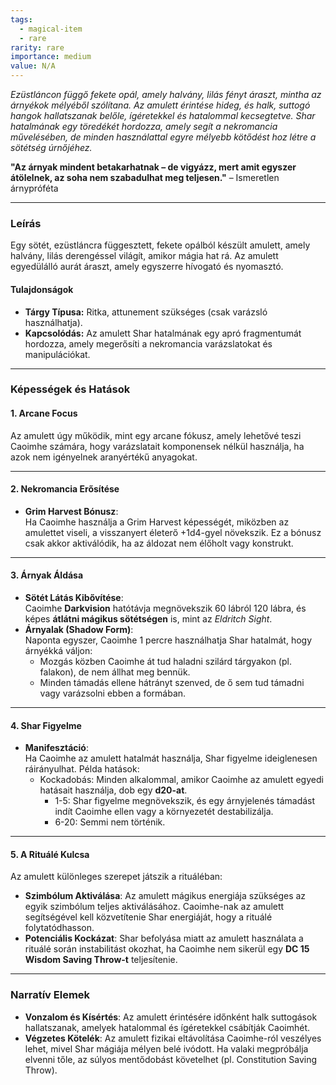 ```yaml
---
tags:
  - magical-item
  - rare
rarity: rare
importance: medium
value: N/A
---
```

_Ezüstláncon függő fekete opál, amely halvány, lilás fényt áraszt, mintha az árnyékok mélyéből szólítana. Az amulett érintése hideg, és halk, suttogó hangok hallatszanak belőle, ígéretekkel és hatalommal kecsegtetve. Shar hatalmának egy töredékét hordozza, amely segít a nekromancia művelésében, de minden használattal egyre mélyebb kötődést hoz létre a sötétség úrnőjéhez._

**"Az árnyak mindent betakarhatnak – de vigyázz, mert amit egyszer átölelnek, az soha nem szabadulhat meg teljesen."** – Ismeretlen árnypróféta

---
### **Leírás**

Egy sötét, ezüstláncra függesztett, fekete opálból készült amulett, amely halvány, lilás derengéssel világít, amikor mágia hat rá. Az amulett egyedülálló aurát áraszt, amely egyszerre hívogató és nyomasztó.

#### **Tulajdonságok**

- **Tárgy Típusa:** Ritka, attunement szükséges (csak varázsló használhatja).
- **Kapcsolódás:** Az amulett Shar hatalmának egy apró fragmentumát hordozza, amely megerősíti a nekromancia varázslatokat és manipulációkat.
---
### **Képességek és Hatások**

#### **1. Arcane Focus**

Az amulett úgy működik, mint egy arcane fókusz, amely lehetővé teszi Caoimhe számára, hogy varázslatait komponensek nélkül használja, ha azok nem igényelnek aranyértékű anyagokat.

---

#### **2. Nekromancia Erősítése**

- **Grim Harvest Bónusz**:  
    Ha Caoimhe használja a Grim Harvest képességét, miközben az amulettet viseli, a visszanyert életerő +1d4-gyel növekszik. Ez a bónusz csak akkor aktiválódik, ha az áldozat nem élőholt vagy konstrukt.

---

#### **3. Árnyak Áldása**

- **Sötét Látás Kibővítése**:  
    Caoimhe **Darkvision** hatótávja megnövekszik 60 lábról 120 lábra, és képes **átlátni mágikus sötétségen** is, mint az _Eldritch Sight_.
- **Árnyalak (Shadow Form)**:  
    Naponta egyszer, Caoimhe 1 percre használhatja Shar hatalmát, hogy árnyékká váljon:
    - Mozgás közben Caoimhe át tud haladni szilárd tárgyakon (pl. falakon), de nem állhat meg bennük.
    - Minden támadás ellene hátrányt szenved, de ő sem tud támadni vagy varázsolni ebben a formában.

---

#### **4. Shar Figyelme**

- **Manifesztáció**:  
    Ha Caoimhe az amulett hatalmát használja, Shar figyelme ideiglenesen ráirányulhat. Példa hatások:
    - Kockadobás: Minden alkalommal, amikor Caoimhe az amulett egyedi hatásait használja, dob egy **d20-at**.
        - 1-5: Shar figyelme megnövekszik, és egy árnyjelenés támadást indít Caoimhe ellen vagy a környezetét destabilizálja.
        - 6-20: Semmi nem történik.

---

#### **5. A Rituálé Kulcsa**

Az amulett különleges szerepet játszik a rituáléban:

- **Szimbólum Aktiválása**: Az amulett mágikus energiája szükséges az egyik szimbólum teljes aktiválásához. Caoimhe-nak az amulett segítségével kell közvetítenie Shar energiáját, hogy a rituálé folytatódhasson.
- **Potenciális Kockázat**: Shar befolyása miatt az amulett használata a rituálé során instabilitást okozhat, ha Caoimhe nem sikerül egy **DC 15 Wisdom Saving Throw-t** teljesítenie.

---

### **Narratív Elemek**

- **Vonzalom és Kísértés**: Az amulett érintésére időnként halk suttogások hallatszanak, amelyek hatalommal és ígéretekkel csábítják Caoimhét.
- **Végzetes Kötelék**: Az amulett fizikai eltávolítása Caoimhe-ról veszélyes lehet, mivel Shar mágiája mélyen belé ivódott. Ha valaki megpróbálja elvenni tőle, az súlyos mentődobást követelhet (pl. Constitution Saving Throw).